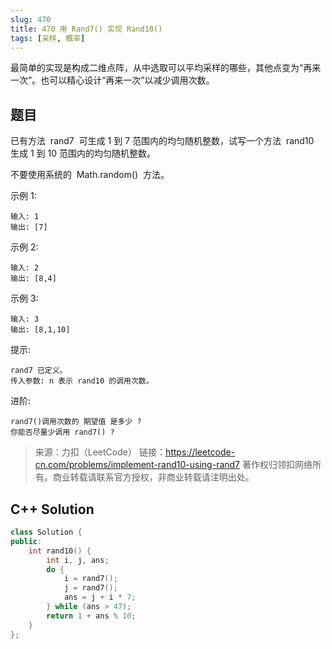 ```yaml
---
slug: 470
title: 470 用 Rand7() 实现 Rand10()
tags: [采样, 概率]
---
```


最简单的实现是构成二维点阵，从中选取可以平均采样的哪些，其他点变为“再来一次”。也可以精心设计“再来一次”以减少调用次数。

<!-- truncate -->

## 题目

已有方法  rand7  可生成 1 到 7 范围内的均匀随机整数，试写一个方法  rand10  生成 1 到 10 范围内的均匀随机整数。

不要使用系统的  Math.random()  方法。

示例 1:

```
输入: 1
输出: [7]
```

示例 2:

```
输入: 2
输出: [8,4]
```

示例 3:

```
输入: 3
输出: [8,1,10]
```

提示:

```
rand7 已定义。
传入参数: n 表示 rand10 的调用次数。
```

进阶:

```
rand7()调用次数的 期望值 是多少 ?
你能否尽量少调用 rand7() ?
```

> 来源：力扣（LeetCode）
> 链接：https://leetcode-cn.com/problems/implement-rand10-using-rand7
> 著作权归领扣网络所有。商业转载请联系官方授权，非商业转载请注明出处。

## C++ Solution

```cpp
class Solution {
public:
    int rand10() {
        int i, j, ans;
        do {
            i = rand7();
            j = rand7();
            ans = j + i * 7;
        } while (ans > 47);
        return 1 + ans % 10;
    }
};
```

